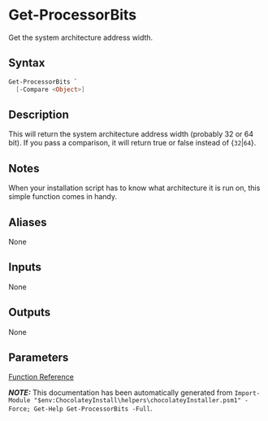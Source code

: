 ﻿---
Title: Get-ProcessorBits
Description: Information on Get-ProcessorBits function
RedirectFrom: docs/helpers-get-processor-bits
ShowInNavbar: false
ShowInSidebar: false
---

# Get-ProcessorBits

Get the system architecture address width.

## Syntax

~~~powershell
Get-ProcessorBits `
  [-Compare <Object>]
~~~

## Description

This will return the system architecture address width (probably 32 or
64 bit). If you pass a comparison, it will return true or false instead
of {`32`|`64`}.

## Notes

When your installation script has to know what architecture it is run
on, this simple function comes in handy.

## Aliases

None

## Inputs

None

## Outputs

None

## Parameters





[Function Reference](./reference)

***NOTE:*** This documentation has been automatically generated from `Import-Module "$env:ChocolateyInstall\helpers\chocolateyInstaller.psm1" -Force; Get-Help Get-ProcessorBits -Full`.
